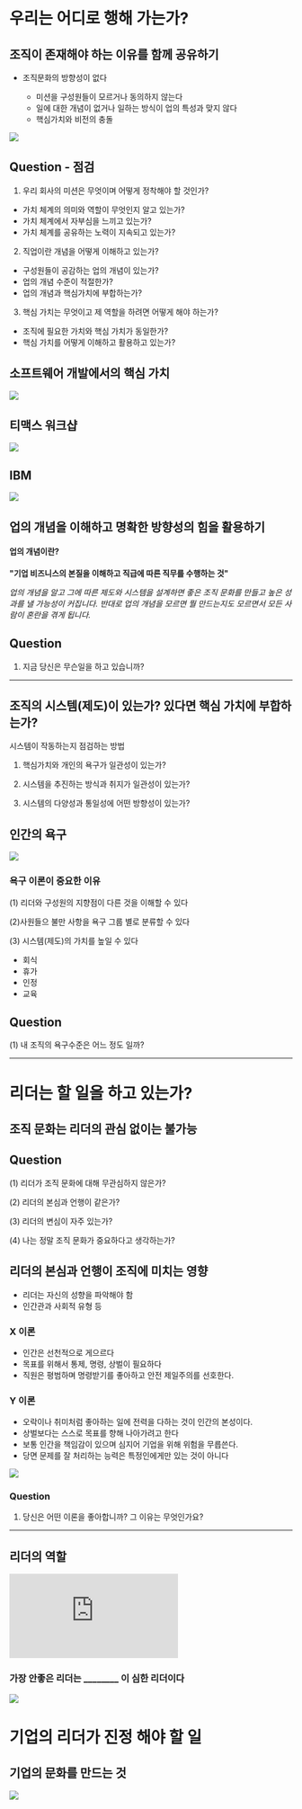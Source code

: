 # 우리는 어디로 행해 가는가?

## 조직이 존재해야 하는 이유를 함께 공유하기

* 조직문화의 방향성이 없다

  - 미션을 구성원들이 모르거나 동의하지 않는다
  - 일에 대한 개념이 없거나 일하는 방식이 업의 특성과 맞지 않다
  - 핵심가치와 비전의 충돌

![](https://previews.123rf.com/images/liravega258/liravega2581609/liravega258160900027/64418254-%EB%9D%BC%EC%9D%B8-%ED%8F%89%EB%A9%B4-%EB%B2%A1%ED%84%B0-%EB%B9%84%EC%A6%88%EB%8B%88%EC%8A%A4-%EB%94%94%EC%9E%90%EC%9D%B8-%EB%B0%8F-%EC%A7%81%EC%97%85-%ED%9B%84%EB%B3%B4-%ED%8F%89%EA%B0%80-%EC%9D%B8%ED%84%B0%EB%B7%B0-%ED%8F%89%EA%B0%80-%EC%B1%84%EC%9A%A9-%EC%9E%90%EC%9B%90-%EA%B8%B0%EC%97%85-%EA%B2%BD%EC%98%81-%EA%B3%A0%EC%9A%A9-%EA%B3%A0%EC%9A%A9-%EC%A7%81%EC%97%85-%EA%B0%9C%EB%85%90%EC%97%90-%EB%8C%80%ED%95%9C-%EC%9D%B8%ED%8F%AC-%EA%B7%B8%EB%9E%98%ED%94%BD-%EC%9A%94%EC%86%8C.jpg)

## Question - 점검 

1. 우리 회사의 미션은 무엇이며 어떻게 정착해야 할 것인가?

- 가치 체계의 의미와 역할이 무엇인지 알고 있는가?
- 가치 체계에서 자부심을 느끼고 있는가?
- 가치 체계를 공유하는 노력이 지속되고 있는가?

2. 직업이란 개념을 어떻게 이해하고 있는가?

- 구성원들이 공감하는 업의 개념이 있는가?
- 업의 개념 수준이 적절한가?
- 업의 개념과 핵심가치에 부합하는가?

3. 핵심 가치는 무엇이고 제 역할을 하려면 어떻게 해야 하는가?

- 조직에 필요한 가치와 핵심 가치가 동일한가?
- 핵심 가치를 어떻게 이해하고 활용하고 있는가?


## 소프트웨어 개발에서의 핵심 가치

![](https://insights-images.thoughtworks.com/core20values20and20practices20for20building20software01_00a29631b977dd5fcb93d374abd5e7fd.png)

## 티맥스 워크샵

![](http://peopleplus.co.kr/files/attach/images/154/726/009/6f019bfe1bce16c9258bdf0c82dc5200.jpg)

## IBM

![](https://t1.daumcdn.net/cfile/tistory/250E1633527C40A727)


## 업의 개념을 이해하고 명확한 방향성의 힘을 활용하기

#### 업의 개념이란?

**"기업 비즈니스의 본질을 이해하고 직급에 따른 직무를 수행하는 것"**

_업의 개념을 알고 그에 따른 제도와 시스템을 설계하면 좋은 조직 문화를 만들고 높은 성과를 낼 가능성이 커집니다.
반대로 업의 개념을 모르면 뭘 만드는지도 모르면서 모든 사람이 혼란을 겪게 됩니다._

## Question

1. 지금 당신은 무슨일을 하고 있습니까?


<hr>

## 조직의 시스템(제도)이 있는가? 있다면 핵심 가치에 부합하는가?

시스템이 작동하는지 점검하는 방법

1. 핵심가치와 개인의 욕구가 일관성이 있는가?

2. 시스템을 추진하는 방식과 취지가 일관성이 있는가?

3. 시스템의 다양성과 통일성에 어떤 방향성이 있는가?


## 인간의 욕구 

![](http://mblogthumb3.phinf.naver.net/20160416_258/rhkdghz2_1460756525728jdNWx_JPEG/Untitled-1-copy1.jpg?type=w800)


### 욕구 이론이 중요한 이유

(1) 리더와 구성원의 지향점이 다른 것을 이해할 수 있다

(2)사원들으 불만 사항을 욕구 그룹 별로 분류할 수 있다

(3) 시스템(제도)의 가치를 높일 수 있다

- 회식
- 휴가
- 인정
- 교육 

## Question

(1) 내 조직의 욕구수준은 어느 정도 일까?

<hr>

# 리더는 할 일을 하고 있는가?

## 조직 문화는 리더의 관심 없이는 불가능

## Question

(1) 리더가 조직 문화에 대해 무관심하지 않은가?

(2) 리더의 본심과 언행이 같은가?

(3) 리더의 변심이 자주 있는가?

(4) 나는 정말 조직 문화가 중요하다고 생각하는가?


## 리더의 본심과 언행이 조직에 미치는 영향

- 리더는 자신의 성향을 파악해야 함
- 인간관과 사회적 유형 등

### X 이론

- 인간은 선천적으로 게으르다
- 목표를 위해서 통제, 명령, 상벌이 필요하다
- 직원은 평범하며 명령받기를 좋아하고 안전 제일주의를 선호한다.

### Y 이론

- 오락이나 취미처럼 좋아하는 일에 전력을 다하는 것이 인간의 본성이다.
- 상벌보다는 스스로 목표를 향해 나아가려고 한다
- 보통 인간을 책임감이 있으며 심지어 기업을 위해 위험을 무릅쓴다.
- 당면 문제를 잘 처리하는 능력은 특정인에게만 있는 것이 아니다 


![](http://mblogthumb2.phinf.naver.net/20130620_73/platiner_1371687878042qd4bE_JPEG/d1.jpg?type=w2)

### Question

1. 당신은 어떤 이론을 좋아합니까? 그 이유는 무엇인가요?

<hr>

## 리더의 역할

![](http://nimage.globaleconomic.co.kr/phpwas/restmb_allidxmake.php?idx=5&simg=201701111052182479559_20170111105355_01.jpg)

### 가장 안좋은 리더는 ________ 이 심한 리더이다

![](http://www.hbrkorea.com/upload_dir/board/0%EC%84%A0%EC%9D%BC0/6New%20Folder/june20_1.png)


# 기업의 리더가 진정 해야 할 일

## 기업의 문화를 만드는 것

![](http://www.casenews.co.kr/news/photo/201704/189_370_3418.jpg)
